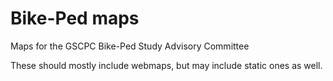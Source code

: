 # Bike-Ped maps
Maps for the GSCPC Bike-Ped Study Advisory Committee

These should mostly include webmaps, but may include static ones as well.
